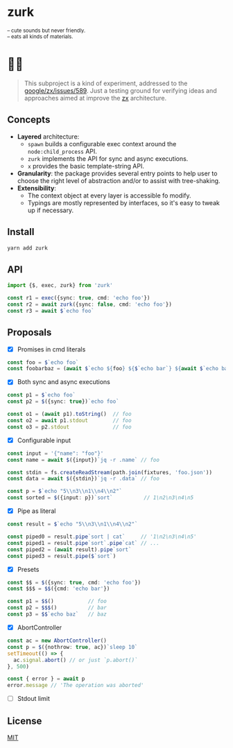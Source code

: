 # zurk

<sup>
– cute sounds but never friendly. <br/>
– eats all kinds of materials.
</sup>

# 🔬🧫

> This subproject is a kind of experiment, addressed to the [google/zx/issues/589](https://github.com/google/zx/issues/589).
Just a testing ground for verifying ideas and approaches aimed at improve the [zx](https://github.com/google/zx) architecture.

## Concepts
* **Layered** architecture:
  * `spawn` builds a configurable exec context around the `node:child_process` API.
  * `zurk` implements the API for sync and async executions.
  * `x` provides the basic template-string API.
* **Granularity**: the package provides several entry points to help user to choose the right level of abstraction and/or to assist with tree-shaking.
* **Extensibility**: 
  * The context object at every layer is accessible fo modify.
  * Typings are mostly represented by interfaces, so it's easy to tweak up if necessary. 

## Install
```bash
yarn add zurk
```

## API

```ts
import {$, exec, zurk} from 'zurk'

const r1 = exec({sync: true, cmd: 'echo foo'})
const r2 = await zurk({sync: false, cmd: 'echo foo'})
const r3 = await $`echo foo`
```

## Proposals
- [x] Promises in cmd literals
```ts
const foo = $`echo foo`
const foobarbaz = (await $`echo ${foo} ${$`echo bar`} ${await $`echo baz`}`)
```

- [x] Both sync and async executions
```ts
const p1 = $`echo foo`
const p2 = $({sync: true})`echo foo`

const o1 = (await p1).toString()  // foo
const o2 = await p1.stdout        // foo
const o3 = p2.stdout              // foo
```

- [x] Configurable input
```ts
const input = '{"name": "foo"}'
const name = await $({input})`jq -r .name` // foo

const stdin = fs.createReadStream(path.join(fixtures, 'foo.json'))
const data = await $({stdin})`jq -r .data` // foo

const p = $`echo "5\\n3\\n1\\n4\\n2"`
const sorted = $({input: p})`sort`          // 1\n2\n3\n4\n5
```

- [x] Pipe as literal
```ts
const result = $`echo "5\\n3\\n1\\n4\\n2"`

const piped0 = result.pipe`sort | cat`     // '1\n2\n3\n4\n5'
const piped1 = result.pipe`sort`.pipe`cat` // ...
const piped2 = (await result).pipe`sort`
const piped3 = result.pipe($`sort`)
```

- [x] Presets
```ts
const $$ = $({sync: true, cmd: 'echo foo'})
const $$$ = $$({cmd: 'echo bar'})

const p1 = $$()           // foo
const p2 = $$$()          // bar
const p3 = $$`echo baz`   // baz
```

- [x] AbortController
```ts
const ac = new AbortController()
const p = $({nothrow: true, ac})`sleep 10`
setTimeout(() => {
  ac.signal.abort() // or just `p.abort()`
}, 500)

const { error } = await p
error.message // 'The operation was aborted'
```

- [ ] Stdout limit

## License
[MIT](./LICENSE)
